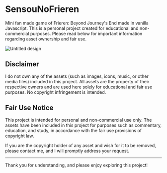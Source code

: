 # SensouNoFrieren
Mini fan made game of Frieren: Beyond Journey's End made in vanilla Javascript.
This is a personal project created for educational and non-commercial purposes. Please read below for important information regarding asset ownership and fair use.

![Untitled design](https://github.com/user-attachments/assets/44ab28c4-4deb-4dc2-bb28-87ef359f830d)

## Disclaimer
I do not own any of the assets (such as images, icons, music, or other media files) included in this project. All assets are the property of their respective owners and are used here solely for educational and fair use purposes. No copyright infringement is intended.

## Fair Use Notice
This project is intended for personal and non-commercial use only. The assets have been included in this project for purposes such as commentary, education, and study, in accordance with the fair use provisions of copyright law.

If you are the copyright holder of any asset and wish for it to be removed, please contact me, and I will promptly address your request.

---

Thank you for understanding, and please enjoy exploring this project!
